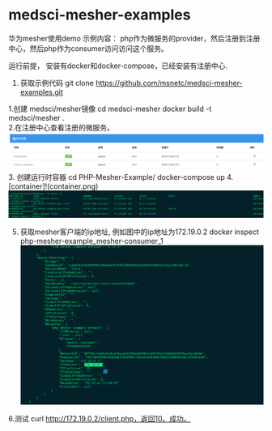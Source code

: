 # medsci-mesher-examples
 华为mesher使用demo
 示例内容： php作为微服务的provider，然后注册到注册中心，然后php作为consumer访问访问这个服务。

运行前提， 安装有docker和docker-compose，已经安装有注册中心.
1. 获取示例代码
   git clone https://github.com/msnetc/medsci-mesher-examples.git

1.创建 medsci/mesher镜像
   cd medsci-mesher
   docker build -t medsci/mesher .   
2.在注册中心查看注册的微服务。 
   ![图片alt](sccenter.png)
3. 创建运行时容器
  cd PHP-Mesher-Example/
  docker-compose up
4. [container]!(container.png)
  ![图片alt](container.png)

5. 获取mesher客户端的ip地址, 例如图中的ip地址为172.19.0.2
   docker inspect php-mesher-example_mesher-consumer_1
   ![图片alt](ipaddress.png)

6.测试 curl http://172.19.0.2/client.php，返回10。成功。